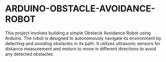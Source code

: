 # ARDUINO-OBSTACLE-AVOIDANCE-ROBOT
This project involves building a simple Obstacle Avoidance Robot using Arduino. The robot is designed to autonomously navigate its environment by detecting and avoiding obstacles in its path. It utilizes ultrasonic sensors for distance measurement and motors to move in different directions to avoid any detected obstacles.
